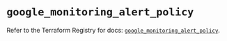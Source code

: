 # `google_monitoring_alert_policy`

Refer to the Terraform Registry for docs: [`google_monitoring_alert_policy`](https://registry.terraform.io/providers/hashicorp/google/6.40.0/docs/resources/monitoring_alert_policy).
